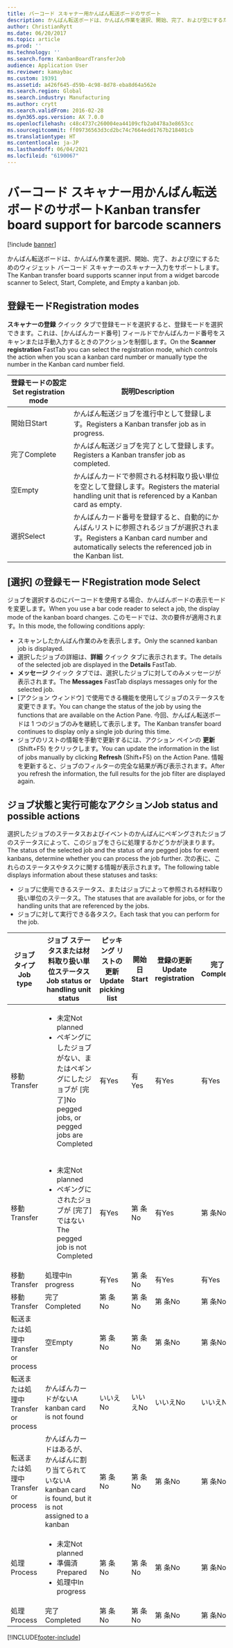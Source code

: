 ```yaml
---
title: バーコード スキャナー用かんばん転送ボードのサポート
description: かんばん転送ボードは、かんばん作業を選択、開始、完了、および空にするためのウィジェット バーコード スキャナーのスキャナー入力をサポートします。
author: ChristianRytt
ms.date: 06/20/2017
ms.topic: article
ms.prod: ''
ms.technology: ''
ms.search.form: KanbanBoardTransferJob
audience: Application User
ms.reviewer: kamaybac
ms.custom: 19391
ms.assetid: a426f645-d59b-4c98-8d78-eba8d64a562e
ms.search.region: Global
ms.search.industry: Manufacturing
ms.author: crytt
ms.search.validFrom: 2016-02-28
ms.dyn365.ops.version: AX 7.0.0
ms.openlocfilehash: c48c4737c260004ea44109cfb2a0478a3e8653cc
ms.sourcegitcommit: ff09736563d3cd2bc74c7664edd1767b218401cb
ms.translationtype: HT
ms.contentlocale: ja-JP
ms.lasthandoff: 06/04/2021
ms.locfileid: "6190067"
---
```

# <a name="kanban-transfer-board-support-for-barcode-scanners"></a><span data-ttu-id="4c4a7-103">バーコード スキャナー用かんばん転送ボードのサポート</span><span class="sxs-lookup"><span data-stu-id="4c4a7-103">Kanban transfer board support for barcode scanners</span></span>

[!include [banner](../includes/banner.md)]

<span data-ttu-id="4c4a7-104">かんばん転送ボードは、かんばん作業を選択、開始、完了、および空にするためのウィジェット バーコード スキャナーのスキャナー入力をサポートします。</span><span class="sxs-lookup"><span data-stu-id="4c4a7-104">The Kanban transfer board supports scanner input from a widget barcode scanner to Select, Start, Complete, and Empty a kanban job.</span></span>

## <a name="registration-modes"></a><span data-ttu-id="4c4a7-105">登録モード</span><span class="sxs-lookup"><span data-stu-id="4c4a7-105">Registration modes</span></span>

<span data-ttu-id="4c4a7-106">**スキャナーの登録** クイック タブで登録モードを選択すると、登録モードを選択できます。これは、[かんばんカード番号] フィールドでかんばんカード番号をスキャンまたは手動入力するときのアクションを制御します。</span><span class="sxs-lookup"><span data-stu-id="4c4a7-106">On the **Scanner registration** FastTab you can select the registration mode, which controls the action when you scan a kanban card number or manually type the number in the Kanban card number field.</span></span>

| <span data-ttu-id="4c4a7-107">登録モードの設定</span><span class="sxs-lookup"><span data-stu-id="4c4a7-107">Set registration mode</span></span> | <span data-ttu-id="4c4a7-108">説明</span><span class="sxs-lookup"><span data-stu-id="4c4a7-108">Description</span></span>                                                                                     |
|-----------------------|-------------------------------------------------------------------------------------------------|
| <span data-ttu-id="4c4a7-109">開始日</span><span class="sxs-lookup"><span data-stu-id="4c4a7-109">Start</span></span>                 | <span data-ttu-id="4c4a7-110">かんばん転送ジョブを進行中として登録します。</span><span class="sxs-lookup"><span data-stu-id="4c4a7-110">Registers a Kanban transfer job as in progress.</span></span>                                                 |
| <span data-ttu-id="4c4a7-111">完了</span><span class="sxs-lookup"><span data-stu-id="4c4a7-111">Complete</span></span>              | <span data-ttu-id="4c4a7-112">かんばん転送ジョブを完了として登録します。</span><span class="sxs-lookup"><span data-stu-id="4c4a7-112">Registers a Kanban transfer job as completed.</span></span>                                                   |
| <span data-ttu-id="4c4a7-113">空</span><span class="sxs-lookup"><span data-stu-id="4c4a7-113">Empty</span></span>                 | <span data-ttu-id="4c4a7-114">かんばんカードで参照される材料取り扱い単位を空として登録します。</span><span class="sxs-lookup"><span data-stu-id="4c4a7-114">Registers the material handling unit that is referenced by a Kanban card as empty.</span></span>              |
| <span data-ttu-id="4c4a7-115">選択</span><span class="sxs-lookup"><span data-stu-id="4c4a7-115">Select</span></span>                | <span data-ttu-id="4c4a7-116">かんばんカード番号を登録すると、自動的にかんばんリストに参照されるジョブが選択されます。</span><span class="sxs-lookup"><span data-stu-id="4c4a7-116">Registers a Kanban card number and automatically selects the referenced job in the Kanban list.</span></span> |

 
## <a name="registration-mode-select"></a><span data-ttu-id="4c4a7-117">[選択] の登録モード</span><span class="sxs-lookup"><span data-stu-id="4c4a7-117">Registration mode Select</span></span>

<span data-ttu-id="4c4a7-118">ジョブを選択するのにバーコードを使用する場合、かんばんボードの表示モードを変更します。</span><span class="sxs-lookup"><span data-stu-id="4c4a7-118">When you use a bar code reader to select a job, the display mode of the kanban board changes.</span></span> <span data-ttu-id="4c4a7-119">このモードでは、次の要件が適用されます。</span><span class="sxs-lookup"><span data-stu-id="4c4a7-119">In this mode, the following conditions apply:</span></span>

-   <span data-ttu-id="4c4a7-120">スキャンしたかんばん作業のみを表示します。</span><span class="sxs-lookup"><span data-stu-id="4c4a7-120">Only the scanned kanban job is displayed.</span></span>
-   <span data-ttu-id="4c4a7-121">選択したジョブの詳細は、**詳細** クイック タブに表示されます。</span><span class="sxs-lookup"><span data-stu-id="4c4a7-121">The details of the selected job are displayed in the **Details** FastTab.</span></span>
-   <span data-ttu-id="4c4a7-122">**メッセージ** クイック タブでは、選択したジョブに対してのみメッセージが表示されます。</span><span class="sxs-lookup"><span data-stu-id="4c4a7-122">The **Messages** FastTab displays messages only for the selected job.</span></span>
-   <span data-ttu-id="4c4a7-123">[アクション ウィンドウ] で使用できる機能を使用してジョブのステータスを変更できます。</span><span class="sxs-lookup"><span data-stu-id="4c4a7-123">You can change the status of the job by using the functions that are available on the Action Pane.</span></span> <span data-ttu-id="4c4a7-124">今回、かんばん転送ボードは 1 つのジョブのみを継続して表示します。</span><span class="sxs-lookup"><span data-stu-id="4c4a7-124">The Kanban transfer board continues to display only a single job during this time.</span></span>
-   <span data-ttu-id="4c4a7-125">ジョブのリストの情報を手動で更新するには、アクション ペインの **更新** (Shift+F5) をクリックします。</span><span class="sxs-lookup"><span data-stu-id="4c4a7-125">You can update the information in the list of jobs manually by clicking **Refresh** (Shift+F5) on the Action Pane.</span></span> <span data-ttu-id="4c4a7-126">情報を更新すると、ジョブのフィルターの完全な結果が再び表示されます。</span><span class="sxs-lookup"><span data-stu-id="4c4a7-126">After you refresh the information, the full results for the job filter are displayed again.</span></span>

## <a name="job-status-and-possible-actions"></a><span data-ttu-id="4c4a7-127">ジョブ状態と実行可能なアクション</span><span class="sxs-lookup"><span data-stu-id="4c4a7-127">Job status and possible actions</span></span>
<span data-ttu-id="4c4a7-128">選択したジョブのステータスおよびイベントのかんばんにペギングされたジョブのステータスによって、このジョブをさらに処理するかどうかが決まります。</span><span class="sxs-lookup"><span data-stu-id="4c4a7-128">The status of the selected job and the status of any pegged jobs for event kanbans, determine whether you can process the job further.</span></span> <span data-ttu-id="4c4a7-129">次の表に、これらのステータスやタスクに関する情報が表示されます。</span><span class="sxs-lookup"><span data-stu-id="4c4a7-129">The following table displays information about these statuses and tasks:</span></span>
-   <span data-ttu-id="4c4a7-130">ジョブに使用できるステータス、またはジョブによって参照される材料取り扱い単位のステータス。</span><span class="sxs-lookup"><span data-stu-id="4c4a7-130">The statuses that are available for jobs, or for the handling units that are referenced by the jobs.</span></span>
-   <span data-ttu-id="4c4a7-131">ジョブに対して実行できる各タスク。</span><span class="sxs-lookup"><span data-stu-id="4c4a7-131">Each task that you can perform for the job.</span></span>

<table>
<colgroup>
<col width="12%" />
<col width="12%" />
<col width="12%" />
<col width="12%" />
<col width="12%" />
<col width="12%" />
<col width="12%" />
<col width="12%" />
</colgroup>
<thead>
<tr class="header">
<th><span data-ttu-id="4c4a7-132">ジョブ タイプ</span><span class="sxs-lookup"><span data-stu-id="4c4a7-132">Job type</span></span></th>
<th><span data-ttu-id="4c4a7-133">ジョブ ステータスまたは材料取り扱い単位ステータス</span><span class="sxs-lookup"><span data-stu-id="4c4a7-133">Job status or handling unit status</span></span></th>
<th><span data-ttu-id="4c4a7-134">ピッキング リストの更新</span><span class="sxs-lookup"><span data-stu-id="4c4a7-134">Update picking list</span></span></th>
<th><span data-ttu-id="4c4a7-135">開始日</span><span class="sxs-lookup"><span data-stu-id="4c4a7-135">Start</span></span></th>
<th><span data-ttu-id="4c4a7-136">登録の更新</span><span class="sxs-lookup"><span data-stu-id="4c4a7-136">Update registration</span></span></th>
<th><span data-ttu-id="4c4a7-137">完了</span><span class="sxs-lookup"><span data-stu-id="4c4a7-137">Complete</span></span></th>
<th><span data-ttu-id="4c4a7-138">空</span><span class="sxs-lookup"><span data-stu-id="4c4a7-138">Empty</span></span></th>
<th><span data-ttu-id="4c4a7-139">イベントのかんばんを作成</span><span class="sxs-lookup"><span data-stu-id="4c4a7-139">Create event kanbans</span></span></th>
</tr>
</thead>
<tbody>
<tr class="odd">
<td><span data-ttu-id="4c4a7-140">移動</span><span class="sxs-lookup"><span data-stu-id="4c4a7-140">Transfer</span></span></td>
<td><ul>
<li><span data-ttu-id="4c4a7-141">未定</span><span class="sxs-lookup"><span data-stu-id="4c4a7-141">Not planned</span></span></li>
<li><span data-ttu-id="4c4a7-142">ペギングにしたジョブがない、またはペギングにしたジョブが [完了]</span><span class="sxs-lookup"><span data-stu-id="4c4a7-142">No pegged jobs, or pegged jobs are Completed</span></span></li>
</ul></td>
<td><span data-ttu-id="4c4a7-143">有</span><span class="sxs-lookup"><span data-stu-id="4c4a7-143">Yes</span></span></td>
<td><span data-ttu-id="4c4a7-144">有</span><span class="sxs-lookup"><span data-stu-id="4c4a7-144">Yes</span></span></td>
<td><span data-ttu-id="4c4a7-145">有</span><span class="sxs-lookup"><span data-stu-id="4c4a7-145">Yes</span></span></td>
<td><span data-ttu-id="4c4a7-146">有</span><span class="sxs-lookup"><span data-stu-id="4c4a7-146">Yes</span></span></td>
<td><span data-ttu-id="4c4a7-147">第        条</span><span class="sxs-lookup"><span data-stu-id="4c4a7-147">No</span></span></td>
<td><span data-ttu-id="4c4a7-148">有</span><span class="sxs-lookup"><span data-stu-id="4c4a7-148">Yes</span></span></td>
</tr>
<tr class="even">
<td><span data-ttu-id="4c4a7-149">移動</span><span class="sxs-lookup"><span data-stu-id="4c4a7-149">Transfer</span></span></td>
<td><ul>
<li><span data-ttu-id="4c4a7-150">未定</span><span class="sxs-lookup"><span data-stu-id="4c4a7-150">Not planned</span></span></li>
<li><span data-ttu-id="4c4a7-151">ペギングにされたジョブが [完了] ではない</span><span class="sxs-lookup"><span data-stu-id="4c4a7-151">The pegged job is not Completed</span></span></li>
</ul></td>
<td><span data-ttu-id="4c4a7-152">有</span><span class="sxs-lookup"><span data-stu-id="4c4a7-152">Yes</span></span></td>
<td><span data-ttu-id="4c4a7-153">第        条</span><span class="sxs-lookup"><span data-stu-id="4c4a7-153">No</span></span></td>
<td><span data-ttu-id="4c4a7-154">有</span><span class="sxs-lookup"><span data-stu-id="4c4a7-154">Yes</span></span></td>
<td><span data-ttu-id="4c4a7-155">第        条</span><span class="sxs-lookup"><span data-stu-id="4c4a7-155">No</span></span></td>
<td><span data-ttu-id="4c4a7-156">第        条</span><span class="sxs-lookup"><span data-stu-id="4c4a7-156">No</span></span></td>
<td><span data-ttu-id="4c4a7-157">第        条</span><span class="sxs-lookup"><span data-stu-id="4c4a7-157">No</span></span></td>
</tr>
<tr class="odd">
<td><span data-ttu-id="4c4a7-158">移動</span><span class="sxs-lookup"><span data-stu-id="4c4a7-158">Transfer</span></span></td>
<td><span data-ttu-id="4c4a7-159">処理中</span><span class="sxs-lookup"><span data-stu-id="4c4a7-159">In progress</span></span></td>
<td><span data-ttu-id="4c4a7-160">有</span><span class="sxs-lookup"><span data-stu-id="4c4a7-160">Yes</span></span></td>
<td><span data-ttu-id="4c4a7-161">第        条</span><span class="sxs-lookup"><span data-stu-id="4c4a7-161">No</span></span></td>
<td><span data-ttu-id="4c4a7-162">有</span><span class="sxs-lookup"><span data-stu-id="4c4a7-162">Yes</span></span></td>
<td><span data-ttu-id="4c4a7-163">有</span><span class="sxs-lookup"><span data-stu-id="4c4a7-163">Yes</span></span></td>
<td><span data-ttu-id="4c4a7-164">第        条</span><span class="sxs-lookup"><span data-stu-id="4c4a7-164">No</span></span></td>
<td><span data-ttu-id="4c4a7-165">第        条</span><span class="sxs-lookup"><span data-stu-id="4c4a7-165">No</span></span></td>
</tr>
<tr class="even">
<td><span data-ttu-id="4c4a7-166">移動</span><span class="sxs-lookup"><span data-stu-id="4c4a7-166">Transfer</span></span></td>
<td><span data-ttu-id="4c4a7-167">完了</span><span class="sxs-lookup"><span data-stu-id="4c4a7-167">Completed</span></span></td>
<td><span data-ttu-id="4c4a7-168">第        条</span><span class="sxs-lookup"><span data-stu-id="4c4a7-168">No</span></span></td>
<td><span data-ttu-id="4c4a7-169">第        条</span><span class="sxs-lookup"><span data-stu-id="4c4a7-169">No</span></span></td>
<td><span data-ttu-id="4c4a7-170">第        条</span><span class="sxs-lookup"><span data-stu-id="4c4a7-170">No</span></span></td>
<td><span data-ttu-id="4c4a7-171">第        条</span><span class="sxs-lookup"><span data-stu-id="4c4a7-171">No</span></span></td>
<td><span data-ttu-id="4c4a7-172">有</span><span class="sxs-lookup"><span data-stu-id="4c4a7-172">Yes</span></span></td>
<td><span data-ttu-id="4c4a7-173">第        条</span><span class="sxs-lookup"><span data-stu-id="4c4a7-173">No</span></span></td>
</tr>
<tr class="odd">
<td><span data-ttu-id="4c4a7-174">転送または処理中</span><span class="sxs-lookup"><span data-stu-id="4c4a7-174">Transfer or process</span></span></td>
<td><span data-ttu-id="4c4a7-175">空</span><span class="sxs-lookup"><span data-stu-id="4c4a7-175">Empty</span></span></td>
<td><span data-ttu-id="4c4a7-176">第        条</span><span class="sxs-lookup"><span data-stu-id="4c4a7-176">No</span></span></td>
<td><span data-ttu-id="4c4a7-177">第        条</span><span class="sxs-lookup"><span data-stu-id="4c4a7-177">No</span></span></td>
<td><span data-ttu-id="4c4a7-178">第        条</span><span class="sxs-lookup"><span data-stu-id="4c4a7-178">No</span></span></td>
<td><span data-ttu-id="4c4a7-179">第        条</span><span class="sxs-lookup"><span data-stu-id="4c4a7-179">No</span></span></td>
<td><span data-ttu-id="4c4a7-180">第        条</span><span class="sxs-lookup"><span data-stu-id="4c4a7-180">No</span></span></td>
<td><span data-ttu-id="4c4a7-181">第        条</span><span class="sxs-lookup"><span data-stu-id="4c4a7-181">No</span></span></td>
</tr>
<tr class="even">
<td><span data-ttu-id="4c4a7-182">転送または処理中</span><span class="sxs-lookup"><span data-stu-id="4c4a7-182">Transfer or process</span></span></td>
<td><span data-ttu-id="4c4a7-183">かんばんカードがない</span><span class="sxs-lookup"><span data-stu-id="4c4a7-183">A kanban card is not found</span></span></td>
<td><span data-ttu-id="4c4a7-184">いいえ</span><span class="sxs-lookup"><span data-stu-id="4c4a7-184">No</span></span></td>
<td><span data-ttu-id="4c4a7-185">いいえ</span><span class="sxs-lookup"><span data-stu-id="4c4a7-185">No</span></span></td>
<td><span data-ttu-id="4c4a7-186">いいえ</span><span class="sxs-lookup"><span data-stu-id="4c4a7-186">No</span></span></td>
<td><span data-ttu-id="4c4a7-187">いいえ</span><span class="sxs-lookup"><span data-stu-id="4c4a7-187">No</span></span></td>
<td><span data-ttu-id="4c4a7-188">いいえ</span><span class="sxs-lookup"><span data-stu-id="4c4a7-188">No</span></span></td>
<td><span data-ttu-id="4c4a7-189">いいえ</span><span class="sxs-lookup"><span data-stu-id="4c4a7-189">No</span></span></td>
</tr>
<tr class="odd">
<td><span data-ttu-id="4c4a7-190">転送または処理中</span><span class="sxs-lookup"><span data-stu-id="4c4a7-190">Transfer or process</span></span></td>
<td><span data-ttu-id="4c4a7-191">かんばんカードはあるが、かんばんに割り当てられていない</span><span class="sxs-lookup"><span data-stu-id="4c4a7-191">A kanban card is found, but it is not assigned to a kanban</span></span></td>
<td><span data-ttu-id="4c4a7-192">第        条</span><span class="sxs-lookup"><span data-stu-id="4c4a7-192">No</span></span></td>
<td><span data-ttu-id="4c4a7-193">第        条</span><span class="sxs-lookup"><span data-stu-id="4c4a7-193">No</span></span></td>
<td><span data-ttu-id="4c4a7-194">第        条</span><span class="sxs-lookup"><span data-stu-id="4c4a7-194">No</span></span></td>
<td><span data-ttu-id="4c4a7-195">第        条</span><span class="sxs-lookup"><span data-stu-id="4c4a7-195">No</span></span></td>
<td><span data-ttu-id="4c4a7-196">第        条</span><span class="sxs-lookup"><span data-stu-id="4c4a7-196">No</span></span></td>
<td><span data-ttu-id="4c4a7-197">第        条</span><span class="sxs-lookup"><span data-stu-id="4c4a7-197">No</span></span></td>
</tr>
<tr class="even">
<td><span data-ttu-id="4c4a7-198">処理</span><span class="sxs-lookup"><span data-stu-id="4c4a7-198">Process</span></span></td>
<td><ul>
<li><span data-ttu-id="4c4a7-199">未定</span><span class="sxs-lookup"><span data-stu-id="4c4a7-199">Not planned</span></span></li>
<li><span data-ttu-id="4c4a7-200">準備済</span><span class="sxs-lookup"><span data-stu-id="4c4a7-200">Prepared</span></span></li>
<li><span data-ttu-id="4c4a7-201">処理中</span><span class="sxs-lookup"><span data-stu-id="4c4a7-201">In progress</span></span></li>
</ul></td>
<td><span data-ttu-id="4c4a7-202">第        条</span><span class="sxs-lookup"><span data-stu-id="4c4a7-202">No</span></span></td>
<td><span data-ttu-id="4c4a7-203">第        条</span><span class="sxs-lookup"><span data-stu-id="4c4a7-203">No</span></span></td>
<td><span data-ttu-id="4c4a7-204">第        条</span><span class="sxs-lookup"><span data-stu-id="4c4a7-204">No</span></span></td>
<td><span data-ttu-id="4c4a7-205">第        条</span><span class="sxs-lookup"><span data-stu-id="4c4a7-205">No</span></span></td>
<td><span data-ttu-id="4c4a7-206">第        条</span><span class="sxs-lookup"><span data-stu-id="4c4a7-206">No</span></span></td>
<td><span data-ttu-id="4c4a7-207">第        条</span><span class="sxs-lookup"><span data-stu-id="4c4a7-207">No</span></span></td>
</tr>
<tr class="odd">
<td><span data-ttu-id="4c4a7-208">処理</span><span class="sxs-lookup"><span data-stu-id="4c4a7-208">Process</span></span></td>
<td><span data-ttu-id="4c4a7-209">完了</span><span class="sxs-lookup"><span data-stu-id="4c4a7-209">Completed</span></span></td>
<td><span data-ttu-id="4c4a7-210">第        条</span><span class="sxs-lookup"><span data-stu-id="4c4a7-210">No</span></span></td>
<td><span data-ttu-id="4c4a7-211">第        条</span><span class="sxs-lookup"><span data-stu-id="4c4a7-211">No</span></span></td>
<td><span data-ttu-id="4c4a7-212">第        条</span><span class="sxs-lookup"><span data-stu-id="4c4a7-212">No</span></span></td>
<td><span data-ttu-id="4c4a7-213">第        条</span><span class="sxs-lookup"><span data-stu-id="4c4a7-213">No</span></span></td>
<td><span data-ttu-id="4c4a7-214">第        条</span><span class="sxs-lookup"><span data-stu-id="4c4a7-214">No</span></span></td>
<td><span data-ttu-id="4c4a7-215">第        条</span><span class="sxs-lookup"><span data-stu-id="4c4a7-215">No</span></span></td>
</tr>
</tbody>
</table>







[!INCLUDE[footer-include](../../includes/footer-banner.md)]